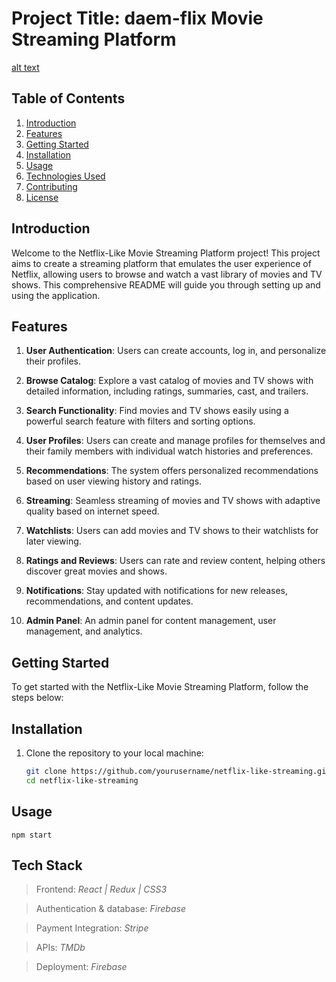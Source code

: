 # Project Title: daem-flix Movie Streaming Platform

[alt text](https://assets.stickpng.com/images/580b57fcd9996e24bc43c529.png)

## Table of Contents
1. [Introduction](#introduction)
2. [Features](#features)
3. [Getting Started](#getting-started)
4. [Installation](#installation)
5. [Usage](#usage)
6. [Technologies Used](#technologies-used)
7. [Contributing](#contributing)
8. [License](#license)

## Introduction

Welcome to the Netflix-Like Movie Streaming Platform project! This project aims to create a streaming platform that emulates the user experience of Netflix, allowing users to browse and watch a vast library of movies and TV shows. This comprehensive README will guide you through setting up and using the application.

## Features

1. **User Authentication**: Users can create accounts, log in, and personalize their profiles.

2. **Browse Catalog**: Explore a vast catalog of movies and TV shows with detailed information, including ratings, summaries, cast, and trailers.

3. **Search Functionality**: Find movies and TV shows easily using a powerful search feature with filters and sorting options.

4. **User Profiles**: Users can create and manage profiles for themselves and their family members with individual watch histories and preferences.

5. **Recommendations**: The system offers personalized recommendations based on user viewing history and ratings.

6. **Streaming**: Seamless streaming of movies and TV shows with adaptive quality based on internet speed.

7. **Watchlists**: Users can add movies and TV shows to their watchlists for later viewing.

8. **Ratings and Reviews**: Users can rate and review content, helping others discover great movies and shows.

9. **Notifications**: Stay updated with notifications for new releases, recommendations, and content updates.

10. **Admin Panel**: An admin panel for content management, user management, and analytics.

## Getting Started

To get started with the Netflix-Like Movie Streaming Platform, follow the steps below:

## Installation

1. Clone the repository to your local machine:

   ```bash
   git clone https://github.com/yourusername/netflix-like-streaming.git
   cd netflix-like-streaming

## Usage

`npm start
`
## Tech Stack

> Frontend: *React | Redux | CSS3*

> Authentication & database: *Firebase*

> Payment Integration: *Stripe*

> APIs: *TMDb*

> Deployment: *Firebase* 